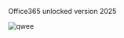 Office365 unlocked version 2025


![qwee](https://github.com/user-attachments/assets/501abc6d-56a6-4fbd-9a64-9e90a5cfbde9)
